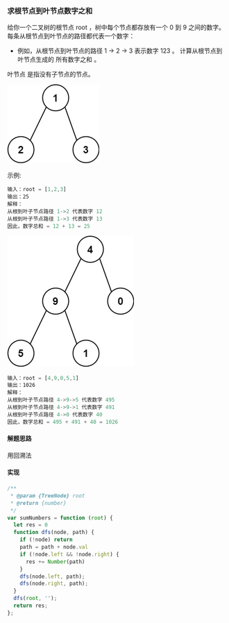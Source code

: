 ###  求根节点到叶节点数字之和

给你一个二叉树的根节点 root ，树中每个节点都存放有一个 0 到 9 之间的数字。
每条从根节点到叶节点的路径都代表一个数字：

- 例如，从根节点到叶节点的路径 1 -> 2 -> 3 表示数字 123 。
计算从根节点到叶节点生成的 所有数字之和 。

叶节点 是指没有子节点的节点。

![图 2](../../images/d4fcd3ec26bc50152ffa637d84746816829a3a3e030cc0c1fd60dd615e1531b9.png)  

示例:

```js
输入：root = [1,2,3]
输出：25
解释：
从根到叶子节点路径 1->2 代表数字 12
从根到叶子节点路径 1->3 代表数字 13
因此，数字总和 = 12 + 13 = 25
```

![图 3](../../images/76ecadd854794f3538c73d34fa2d763d65afd2a0e4eee79b7a379d9e3e38ebc7.png)  


```js
输入：root = [4,9,0,5,1]
输出：1026
解释：
从根到叶子节点路径 4->9->5 代表数字 495
从根到叶子节点路径 4->9->1 代表数字 491
从根到叶子节点路径 4->0 代表数字 40
因此，数字总和 = 495 + 491 + 40 = 1026
```


#### 解题思路

用回溯法

#### 实现


```js
/**
 * @param {TreeNode} root
 * @return {number}
 */
var sumNumbers = function (root) {
  let res = 0
  function dfs(node, path) {
    if (!node) return
    path = path + node.val
    if (!node.left && !node.right) {
      res += Number(path)
    }
    dfs(node.left, path);
    dfs(node.right, path);
  }
  dfs(root, '');
  return res;
};
```